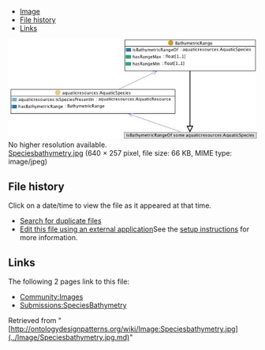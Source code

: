 * [Image](../Image/Speciesbathymetry.jpg.md#file)
* [File history](../Image/Speciesbathymetry.jpg.md#filehistory)
* [Links](../Image/Speciesbathymetry.jpg.md#filelinks)

[![Image:Speciesbathymetry.jpg](../images/7/7c/Speciesbathymetry.jpg)](../images/7/7c/Speciesbathymetry.jpg)  
No higher resolution available.  
[Speciesbathymetry.jpg](../images/7/7c/Speciesbathymetry.jpg)‎ (640 × 257 pixel, file size: 66 KB, MIME type: image/jpeg)

## File history

Click on a date/time to view the file as it appeared at that time.



  
* [Search for duplicate files](http://ontologydesignpatterns.org/wiki/Special:FileDuplicateSearch/Speciesbathymetry.jpg "Special:FileDuplicateSearch/Speciesbathymetry.jpg")
* [Edit this file using an external application](http://ontologydesignpatterns.org/wiki/index.php?title=Image:Speciesbathymetry.jpg&action=edit&externaledit=true&mode=file "Image:Speciesbathymetry.jpg")See the [setup instructions](http://www.mediawiki.org/wiki/Manual:External_editors "http://www.mediawiki.org/wiki/Manual:External_editors") for more information.

## Links



The following 2 pages link to this file:


* [Community:Images](../Community/Images.md "Community:Images")
* [Submissions:SpeciesBathymetry](../Submissions/SpeciesBathymetry.md "Submissions:SpeciesBathymetry")


Retrieved from "[http://ontologydesignpatterns.org/wiki/Image:Speciesbathymetry.jpg](../Image/Speciesbathymetry.jpg.md)"